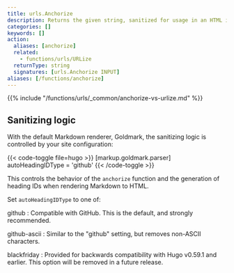 ```yaml
---
title: urls.Anchorize
description: Returns the given string, sanitized for usage in an HTML id attribute.
categories: []
keywords: []
action:
  aliases: [anchorize]
  related:
    - functions/urls/URLize
  returnType: string
  signatures: [urls.Anchorize INPUT]
aliases: [/functions/anchorize]
---
```


{{% include "/functions/urls/_common/anchorize-vs-urlize.md" %}}

## Sanitizing logic

With the default Markdown renderer, Goldmark, the sanitizing logic is controlled by your site configuration:

{{< code-toggle file=hugo >}}
[markup.goldmark.parser]
autoHeadingIDType = 'github'
{{< /code-toggle >}}

This controls the behavior of the `anchorize` function and the generation of heading IDs when rendering Markdown to HTML.

Set `autoHeadingIDType` to one of:

github
: Compatible with GitHub. This is the default, and strongly recommended.

github-ascii
: Similar to the "github" setting, but removes non-ASCII characters. 

blackfriday
: Provided for backwards compatibility with Hugo v0.59.1 and earlier. This option will be removed in a future release.
